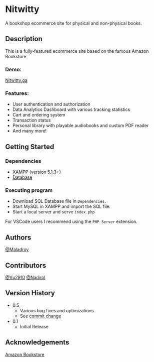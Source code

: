 # Nitwitty

A bookshop ecommerce site for physical and non-physical books.

## Description

This is a fully-featured ecommerce site based on the famous Amazon Bookstore

### Demo:
[Nitwitty.ga](http://nitwitty.ga)

### Features:
   * User authentication and authorization
   * Data Analytics Dashboard with various tracking statistics
   * Cart and ordering system
   * Transaction status
   * Personal library with playable audiobooks and custom PDF reader
   * And many more!

## Getting Started

### Dependencies
* XAMPP (version 5.1.3+)
* [Database](https://drive.google.com/file/d/15_x0dF77CGrbJ3-hV3byMN7IKZGx_eOZ/view?usp=sharing)


### Executing program

* Download SQL Database file in `Dependencies`.
* Start MySQL in XAMPP and import the SQL file.
* Start a local server and serve `index.php`

For VSCode users I recommend using the `PHP Server` extension. 

## Authors
[@Maladroy](https://github.com/Maladroy)

## Contributors
[@Vu2910](https://github.com/Vu2910)
[@Nadirol](https://github.com/Nadirol)

## Version History

* 0.5
    * Various bug fixes and optimizations
    * See [commit change](https://github.com/PRO1014-Team1/duan1/commits/master)
* 0.1
    * Initial Release

## Acknowledgements
[Amazon Bookstore](www.amazon.com/books)
